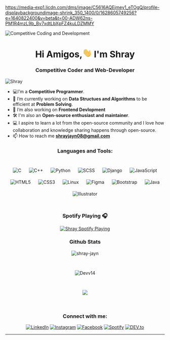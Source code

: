 https://media-exp1.licdn.com/dms/image/C5616AQEjmey1_eTOgQ/profile-displaybackgroundimage-shrink_350_1400/0/1628605749256?e=1640822400&v=beta&t=00-ADW62ns-PM1R4mzL9b_Bv7xdtLbXpFZ4kuLDZMMY

![Competitive Coding and Development](https://media-exp1.licdn.com/dms/image/C5616AQEjmey1_eTOgQ/profile-displaybackgroundimage-shrink_350_1400/0/1628605749256?e=1634169600&v=beta&t=pohpRldjFzWlRfDNsNLh8FOcbKMZfHS2YkU5xmPe0EA)

<h1 align="center">Hi Amigos,<img src="https://raw.githubusercontent.com/ABSphreak/ABSphreak/master/gifs/Hi.gif" width="30px" /> I'm Shray</h1>
<h3 align="center">Competitive Coder and Web-Developer</h3>

<p align="left"> <img src="https://komarev.com/ghpvc/?username=your-github-shray-jayn" alt="Shray" /> </p>




- 💻I'm a **Competitive Programmer**.
- 🔭 I’m currently working on **Data Structues and Algorithms** to be efficient at **Problem Solving**.
- 🌱 I’m also working on **Frontend Devlopment**
- 🛠 I'm also an **Open-source enthusiast and maintainer**.
- 💻 I aspire to learn a lot from the open-source community and I love how collaboration and knowledge sharing happens through open-source.
- 📫 How to reach me **shrayjayn08@gmail.com**


<h3 align="center">Languages and Tools:</h3>


<br>

<div align="center">  
  
<!--   <img style="margin: 10px" src="https://www.freeiconspng.com/img/28389" alt="C++" height="25" />   -->
<img style="margin: 10px" src="https://profilinator.rishav.dev/skills-assets/c-original.svg" alt="C" height="25" />  
<img style="margin: 10px" src="https://www.freeiconspng.com/uploads/c--logo-icon-0.png" alt="C++" height="25" /> 

<img style="margin: 10px" src="https://profilinator.rishav.dev/skills-assets/python-original.svg" alt="Python" height="25" />  
<img style="margin: 10px" src="https://upload.wikimedia.org/wikipedia/commons/thumb/9/96/Sass_Logo_Color.svg/768px-Sass_Logo_Color.svg.png" alt="SCSS" height="25" />  
<img style="margin: 10px" src="https://automationpanda.files.wordpress.com/2017/09/django-logo-negative.png" alt="Django" height="25" />  
<img style="margin: 10px" src="https://profilinator.rishav.dev/skills-assets/javascript-original.svg" alt="JavaScript" height="25" />  

<img style="margin: 10px" src="https://profilinator.rishav.dev/skills-assets/html5-original-wordmark.svg" alt="HTML5" height="25" />  
<img style="margin: 10px" src="https://profilinator.rishav.dev/skills-assets/css3-original-wordmark.svg" alt="CSS3" height="25" />  

<img style="margin: 10px" src="https://profilinator.rishav.dev/skills-assets/linux-original.svg" alt="Linux" height="25" />  

<img style="margin: 10px" src="https://profilinator.rishav.dev/skills-assets/figma-icon.svg" alt="Figma" height="25" />  

<img style="margin: 10px" src="https://profilinator.rishav.dev/skills-assets/bootstrap-plain.svg" alt="Bootstrap" height="25" />  
<img style="margin: 10px" src="https://profilinator.rishav.dev/skills-assets/java-original-wordmark.svg" alt="Java" height="25" />  

<img style="margin: 10px" src="https://profilinator.rishav.dev/skills-assets/adobe_illustrator-icon.svg" alt="Illustrator" height="25" />  
</div>  

<br>




<h3 align="center" id="spotify-playing-">Spotify Playing 🎧</h3>
<p align="center">
  <a href="https://open.spotify.com/user/wcw78odmotfxhv9g0mivw2q2b">
   <img src="https://spotify-now-playing-sauravchamoli17.vercel.app/api/spotify-playing" alt="Shray Spotify Playing" width="350" />
  </a>
</p>


<h3 align="center">Github Stats</h3>
<p align="center">
  <img align="center" src="https://github-readme-stats.vercel.app/api?username=shray-jayn&show_icons=true&hide=stars,issues&count_private=true&theme=radical" alt="shray-jayn" />
</p>

<br>

<p align="center">
  <img src="https://github-readme-stats.vercel.app/api/top-langs/?username=shray-jayn&layout=compact&langs_count=10&count_private=true&theme=radical" alt="Devv14" />
</p>
<br>

<p align="center">
  <img src="http://github-readme-streak-stats.herokuapp.com?user=shray-jayn&theme=radical" />
</p>
<br>






<h3 align="center">Connect with me:</h3>


<div align="center">  

<a href="https://www.linkedin.com/in/shray-jain-89a9a9145/" target="_blank"><img src="https://img.shields.io/badge/LinkedIn-%230077B5.svg?&style=flat-square&logo=linkedin&logoColor=white" alt="LinkedIn"></a>
<a href="#" target="_blank"><img src="https://img.shields.io/badge/Instagram-%23E4405F.svg?&style=flat-square&logo=instagram&logoColor=white" alt="Instagram"></a>
<a href="#" target="_blank"><img src="https://img.shields.io/badge/Facebook-%231877F2.svg?&style=flat-square&logo=facebook&logoColor=white" alt="Facebook"></a>
<a href="#" target="_blank"><img src="https://img.shields.io/badge/Spotify-%231ED760.svg?&style=flat-square&logo=spotify&logoColor=white" alt="Spotify"></a>
<a href="#" target="_blank"><img src="https://img.shields.io/badge/DEV-%230A0A0A.svg?&style=flat-square&logo=DEV.to&logoColor=white" alt="DEV.to"></a>
</div>


-----

